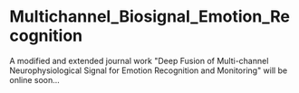 # Multichannel_Biosignal_Emotion_Recognition

A modified and extended journal work "Deep Fusion of Multi-channel Neurophysiological Signal for Emotion Recognition and Monitoring" will be online soon...
